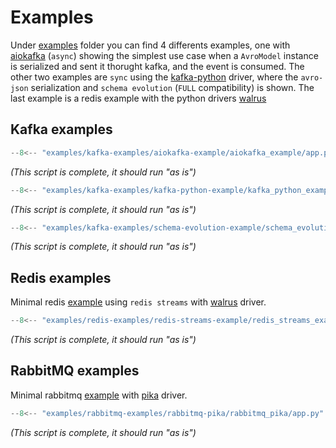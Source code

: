 # Examples

Under [examples](https://github.com/marcosschroh/dataclasses-avroschema/tree/master/examples) folder you can find 4 differents examples, one with [aiokafka](https://github.com/aio-libs/aiokafka) (`async`) showing the simplest use case when a `AvroModel` instance is serialized and sent it thorught kafka, and the event is consumed.
The other two examples are `sync` using the [kafka-python](https://github.com/dpkp/kafka-python) driver, where the `avro-json` serialization and `schema evolution` (`FULL` compatibility) is shown. The last example is a redis example with the python drivers [walrus](https://github.com/coleifer/walrus)

## Kafka examples

```python title="aiokafka example"
--8<-- "examples/kafka-examples/aiokafka-example/aiokafka_example/app.py"
```

*(This script is complete, it should run "as is")*

```python title="kafka-python example"
--8<-- "examples/kafka-examples/kafka-python-example/kafka_python_example/app.py"
```

*(This script is complete, it should run "as is")*

```python title="schema evolution example"
--8<-- "examples/kafka-examples/schema-evolution-example/schema_evolution_example/app.py"
```

*(This script is complete, it should run "as is")*

## Redis examples

Minimal redis [example](https://github.com/marcosschroh/dataclasses-avroschema/tree/master/examples#dataclasses-avroschema-and-redis-streams-with-walrus) using `redis streams` with [walrus](https://github.com/coleifer/walrus) driver.

```python title="redis streams example"
--8<-- "examples/redis-examples/redis-streams-example/redis_streams_example/app.py"
```

*(This script is complete, it should run "as is")*

## RabbitMQ examples

Minimal rabbitmq [example](https://github.com/marcosschroh/dataclasses-avroschema/blob/master/examples/rabbitmq-examples/rabbitmq-pika/rabbitmq_pika/app.py) with [pika](https://github.com/pika/pika) driver.

```python title="rabbitmq example"
--8<-- "examples/rabbitmq-examples/rabbitmq-pika/rabbitmq_pika/app.py"
```

*(This script is complete, it should run "as is")*
